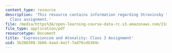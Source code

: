 ```yaml
---
content_type: resource
description: 'This resource contains information regarding Stravinsky to the present:
  Class assignment.'
file: /media/https%3A/open-learning-course-data-rc.s3.amazonaws.com/21m-260-stravinsky-to-the-present-spring-2016/3b2863083b664aad4a1f7ad76cdb384c_MIT21M_260S16_assn03.pdf
file_type: application/pdf
resourcetype: Document
title: 'Expressionism and Atonality: Class 3 Assignment'
uid: 3b286308-3b66-4aad-4a1f-7ad76cdb384c
---
```

